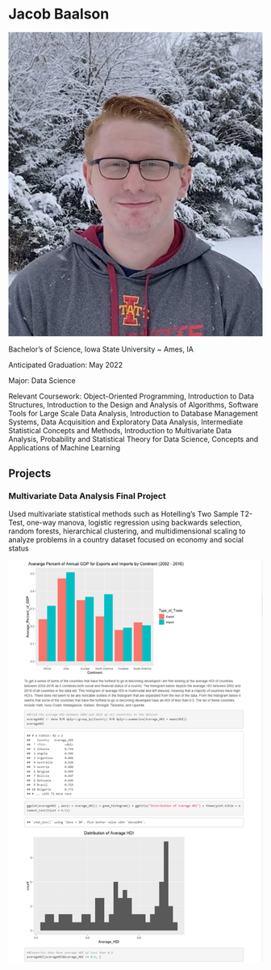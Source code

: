 # Jacob Baalson

![](Profile%20Picture.JPG)


Bachelor’s of Science, Iowa State University ~ Ames, IA

Anticipated Graduation: May 2022  

Major: Data Science 

Relevant Coursework: Object-Oriented Programming, Introduction to Data Structures, Introduction to the Design and Analysis of Algorithms, Software Tools for Large Scale Data Analysis, Introduction to Database Management Systems, Data Acquisition and Exploratory Data Analysis, Intermediate Statistical Concepts and Methods, Introduction to Multivariate Data Analysis, Probability and Statistical Theory for Data Science, Concepts and Applications of Machine Learning  



## Projects

### Multivariate Data Analysis Final Project

Used multivariate statistical methods such as Hotelling’s Two Sample T2-Test, one-way manova, logistic regression using backwards selection, random forests, hierarchical clustering, and multidimensional scaling to analyze problems in a country dataset focused on economy and social status

![](Project%20Picture.PNG)



